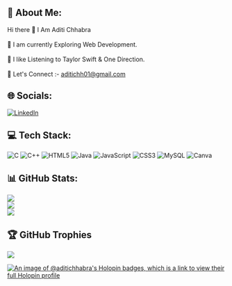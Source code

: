 ## 💫 About Me:
Hi there 👋 I Am Aditi Chhabra<br><br>🌱 I am currently Exploring Web Development.<br><br>🤝 I like Listening to Taylor Swift & One Direction.<br><br>📨 Let's Connect :- aditichh01@gmail.com

## 🌐 Socials:
[![LinkedIn](https://img.shields.io/badge/LinkedIn-%230077B5.svg?logo=linkedin&logoColor=white)](https://linkedin.com/in/aditi-chhabra-2a33661a6) 

## 💻 Tech Stack:
![C](https://img.shields.io/badge/c-%2300599C.svg?style=for-the-badge&logo=c&logoColor=white) ![C++](https://img.shields.io/badge/c++-%2300599C.svg?style=for-the-badge&logo=c%2B%2B&logoColor=white) ![HTML5](https://img.shields.io/badge/html5-%23E34F26.svg?style=for-the-badge&logo=html5&logoColor=white) ![Java](https://img.shields.io/badge/java-%23ED8B00.svg?style=for-the-badge&logo=openjdk&logoColor=white) ![JavaScript](https://img.shields.io/badge/javascript-%23323330.svg?style=for-the-badge&logo=javascript&logoColor=%23F7DF1E) ![CSS3](https://img.shields.io/badge/css3-%231572B6.svg?style=for-the-badge&logo=css3&logoColor=white) ![MySQL](https://img.shields.io/badge/mysql-%2300000f.svg?style=for-the-badge&logo=mysql&logoColor=white) ![Canva](https://img.shields.io/badge/Canva-%2300C4CC.svg?style=for-the-badge&logo=Canva&logoColor=white)

## 📊 GitHub Stats:
![](https://github-readme-stats.vercel.app/api?username=AditiChhabra&theme=blueberry&hide_border=false&include_all_commits=false&count_private=false)<br/>
![](https://github-readme-streak-stats.herokuapp.com/?user=AditiChhabra&theme=blueberry&hide_border=false)<br/>
![](https://github-readme-stats.vercel.app/api/top-langs/?username=AditiChhabra&theme=blueberry&hide_border=false&include_all_commits=false&count_private=false&layout=compact)

## 🏆 GitHub Trophies
![](https://github-profile-trophy.vercel.app/?username=AditiChhabra&theme=radical&no-frame=false&no-bg=true&margin-w=4)

<!-- Proudly created with GPRM ( https://gprm.itsvg.in ) -->

<!-- Proudly created with GPRM ( https://gprm.itsvg.in ) -->
[![An image of @aditichhabra's Holopin badges, which is a link to view their full Holopin profile](https://holopin.me/aditichhabra)](https://holopin.io/@aditichhabra)
